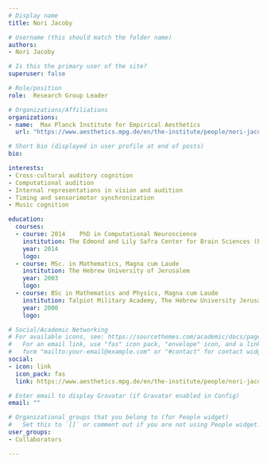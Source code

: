 ```yaml
---
# Display name
title: Nori Jacoby

# Username (this should match the folder name)
authors:
- Nori Jacoby

# Is this the primary user of the site?
superuser: false

# Role/position
role:  Research Group Leader

# Organizations/Affiliations
organizations:
- name:  Max Planck Institute for Empirical Aesthetics
  url: "https://www.aesthetics.mpg.de/en/the-institute/people/nori-jacoby.html"

# Short bio (displayed in user profile at end of posts)
bio:

interests:
- Cross-cultural auditory cognition
- Computational audition
- Internal representations in vision and audition
- Timing and sensorimotor synchronization
- Music cognition

education:
  courses:
  - course: 2014	PhD in Computational Neuroscience
    institution: The Edmond and Lily Safra Center for Brain Sciences (ELSC), The Hebrew University of Jerusalem
    year: 2014
    logo:
  - course: MSc. in Mathematics, Magna cum Laude
    institution: The Hebrew University of Jerusalem
    year: 2003
    logo:
  - course: BSc in Mathematics and Physics, Magna cum Laude
    institution: Talpiot Military Academy, The Hebrew University Jerusalem
    year: 2000
    logo: 

# Social/Academic Networking
# For available icons, see: https://sourcethemes.com/academic/docs/page-builder/#icons
#   For an email link, use "fas" icon pack, "envelope" icon, and a link in the
#   form "mailto:your-email@example.com" or "#contact" for contact widget.
social:
- icon: link
  icon_pack: fas
  link: https://www.aesthetics.mpg.de/en/the-institute/people/nori-jacoby.html

# Enter email to display Gravatar (if Gravatar enabled in Config)
email: ""

# Organizational groups that you belong to (for People widget)
#   Set this to `[]` or comment out if you are not using People widget.
user_groups:
- Collaborators

---
```

